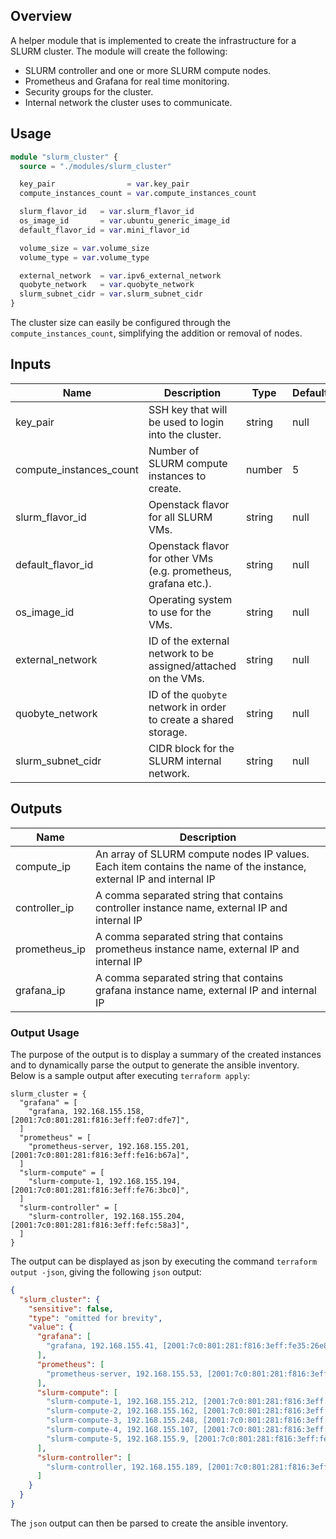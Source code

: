 ## Overview

A helper module that is implemented to create the infrastructure for a SLURM
cluster. The module will create the following:

- SLURM controller and one or more SLURM compute nodes.
- Prometheus and Grafana for real time monitoring.
- Security groups for the cluster.
- Internal network the cluster uses to communicate.

## Usage
```terraform
module "slurm_cluster" {
  source = "./modules/slurm_cluster"

  key_pair                = var.key_pair
  compute_instances_count = var.compute_instances_count

  slurm_flavor_id   = var.slurm_flavor_id
  os_image_id       = var.ubuntu_generic_image_id
  default_flavor_id = var.mini_flavor_id

  volume_size = var.volume_size
  volume_type = var.volume_type

  external_network  = var.ipv6_external_network
  quobyte_network   = var.quobyte_network
  slurm_subnet_cidr = var.slurm_subnet_cidr
}
```

The cluster size can easily be configured through the
`compute_instances_count`, simplifying the addition or removal of nodes.

## Inputs

| Name                    | Description                                                      | Type   | Default | Required |
|-------------------------|------------------------------------------------------------------|--------|---------|----------|
| key_pair                | SSH key that will be used to login into the cluster.             | string | null    | yes      |
| compute_instances_count | Number of SLURM compute instances to create.                     | number | 5       | no       |
| slurm_flavor_id         | Openstack flavor for all SLURM VMs.                              | string | null    | yes      |
| default_flavor_id       | Openstack flavor for other VMs (e.g. prometheus, grafana etc.).  | string | null    | yes      |
| os_image_id             | Operating system to use for the VMs.                             | string | null    | yes      |
| external_network        | ID of the external network to be assigned/attached on the VMs.   | string | null    | yes      |
| quobyte_network         | ID of the `quobyte` network in order to create a shared storage. | string | null    | yes      |
| slurm_subnet_cidr       | CIDR block for the SLURM internal network.                       | string | null    | yes      |

## Outputs

| Name          | Description                                                                                                         |
|---------------|---------------------------------------------------------------------------------------------------------------------|
| compute_ip    | An array of SLURM compute nodes IP values. Each item contains the name of the instance, external IP and internal IP |
| controller_ip | A comma separated string that contains controller instance name, external IP and internal IP                        |
| prometheus_ip | A comma separated string that contains prometheus instance name, external IP and internal IP                        |
| grafana_ip    | A comma separated string that contains grafana instance name, external IP and internal IP                           |

### Output Usage
The purpose of the output is to display a summary of the created instances 
and to dynamically parse the output to generate the ansible inventory. Below 
is a sample output after executing `terraform apply`:
```shell
slurm_cluster = {
  "grafana" = [
    "grafana, 192.168.155.158, [2001:7c0:801:281:f816:3eff:fe07:dfe7]",
  ]
  "prometheus" = [
    "prometheus-server, 192.168.155.201, [2001:7c0:801:281:f816:3eff:fe16:b67a]",
  ]
  "slurm-compute" = [
    "slurm-compute-1, 192.168.155.194, [2001:7c0:801:281:f816:3eff:fe76:3bc0]",
  ]
  "slurm-controller" = [
    "slurm-controller, 192.168.155.204, [2001:7c0:801:281:f816:3eff:fefc:58a3]",
  ]
}
```
The output can be displayed as json by executing the command `terraform 
output -json`, giving the following `json` output:
```json
{
  "slurm_cluster": {
    "sensitive": false,
    "type": "omitted for brevity",
    "value": {
      "grafana": [
        "grafana, 192.168.155.41, [2001:7c0:801:281:f816:3eff:fe35:26e8]"
      ],
      "prometheus": [
        "prometheus-server, 192.168.155.53, [2001:7c0:801:281:f816:3eff:fea4:c36e]"
      ],
      "slurm-compute": [
        "slurm-compute-1, 192.168.155.212, [2001:7c0:801:281:f816:3eff:fe49:7d0f]",
        "slurm-compute-2, 192.168.155.162, [2001:7c0:801:281:f816:3eff:fee4:8dfa]",
        "slurm-compute-3, 192.168.155.248, [2001:7c0:801:281:f816:3eff:fec9:467e]",
        "slurm-compute-4, 192.168.155.107, [2001:7c0:801:281:f816:3eff:fe13:aa1a]",
        "slurm-compute-5, 192.168.155.9, [2001:7c0:801:281:f816:3eff:fe59:4b59]"
      ],
      "slurm-controller": [
        "slurm-controller, 192.168.155.189, [2001:7c0:801:281:f816:3eff:fe91:aa5e]"
      ]
    }
  }
}
```
The `json` output can then be parsed to create the ansible inventory.
